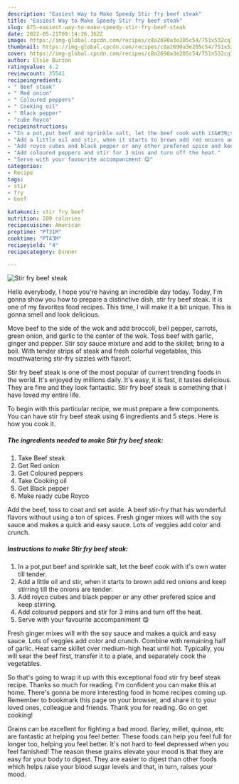 ```yaml
---
description: "Easiest Way to Make Speedy Stir fry beef steak"
title: "Easiest Way to Make Speedy Stir fry beef steak"
slug: 875-easiest-way-to-make-speedy-stir-fry-beef-steak
date: 2022-05-21T09:14:26.362Z
image: https://img-global.cpcdn.com/recipes/c8a2690a3e205c54/751x532cq70/stir-fry-beef-steak-recipe-main-photo.jpg
thumbnail: https://img-global.cpcdn.com/recipes/c8a2690a3e205c54/751x532cq70/stir-fry-beef-steak-recipe-main-photo.jpg
cover: https://img-global.cpcdn.com/recipes/c8a2690a3e205c54/751x532cq70/stir-fry-beef-steak-recipe-main-photo.jpg
author: Elsie Burton
ratingvalue: 4.2
reviewcount: 35541
recipeingredient:
- " Beef steak"
- " Red onion"
- " Coloured peppers"
- " Cooking oil"
- " Black pepper"
- "cube Royco"
recipeinstructions:
- "In a pot,put beef and sprinkle salt, let the beef cook with it&#39;s own water till tender."
- "Add a little oil and stir, when it starts to brown add red onions and keep stirring till the onions are tender."
- "Add royco cubes and black pepper or any other prefered spice and keep stirring."
- "Add coloured peppers and stir for 3 mins and turn off the heat."
- "Serve with your favourite accompaniment 😋"
categories:
- Recipe
tags:
- stir
- fry
- beef

katakunci: stir fry beef 
nutrition: 209 calories
recipecuisine: American
preptime: "PT31M"
cooktime: "PT43M"
recipeyield: "4"
recipecategory: Dinner

---
```



![Stir fry beef steak](https://img-global.cpcdn.com/recipes/c8a2690a3e205c54/751x532cq70/stir-fry-beef-steak-recipe-main-photo.jpg)

Hello everybody, I hope you're having an incredible day today. Today, I'm gonna show you how to prepare a distinctive dish, stir fry beef steak. It is one of my favorites food recipes. This time, I will make it a bit unique. This is gonna smell and look delicious.

Move beef to the side of the wok and add broccoli, bell pepper, carrots, green onion, and garlic to the center of the wok. Toss beef with garlic, ginger and pepper. Stir soy sauce mixture and add to the skillet; bring to a boil. With tender strips of steak and fresh colorful vegetables, this mouthwatering stir-fry sizzles with flavor!.

Stir fry beef steak is one of the most popular of current trending foods in the world. It's enjoyed by millions daily. It's easy, it is fast, it tastes delicious. They are fine and they look fantastic. Stir fry beef steak is something that I have loved my entire life.


To begin with this particular recipe, we must prepare a few components. You can have stir fry beef steak using 6 ingredients and 5 steps. Here is how you cook it.

<!--inarticleads1-->

##### The ingredients needed to make Stir fry beef steak:

1. Take  Beef steak
1. Get  Red onion
1. Get  Coloured peppers
1. Take  Cooking oil
1. Get  Black pepper
1. Make ready cube Royco


Add the beef, toss to coat and set aside. A beef stir-fry that has wonderful flavors without using a ton of spices. Fresh ginger mixes will with the soy sauce and makes a quick and easy sauce. Lots of veggies add color and crunch. 

<!--inarticleads2-->

##### Instructions to make Stir fry beef steak:

1. In a pot,put beef and sprinkle salt, let the beef cook with it&#39;s own water till tender.
1. Add a little oil and stir, when it starts to brown add red onions and keep stirring till the onions are tender.
1. Add royco cubes and black pepper or any other prefered spice and keep stirring.
1. Add coloured peppers and stir for 3 mins and turn off the heat.
1. Serve with your favourite accompaniment 😋


Fresh ginger mixes will with the soy sauce and makes a quick and easy sauce. Lots of veggies add color and crunch. Combine with remaining half of garlic. Heat same skillet over medium-high heat until hot. Typically, you will sear the beef first, transfer it to a plate, and separately cook the vegetables. 

So that's going to wrap it up with this exceptional food stir fry beef steak recipe. Thanks so much for reading. I'm confident you can make this at home. There's gonna be more interesting food in home recipes coming up. Remember to bookmark this page on your browser, and share it to your loved ones, colleague and friends. Thank you for reading. Go on get cooking!

Grains can be excellent for fighting a bad mood. Barley, millet, quinoa, etc are fantastic at helping you feel better. These foods can help you feel full for longer too, helping you feel better. It's not hard to feel depressed when you feel famished! The reason these grains elevate your mood is that they are easy for your body to digest. They are easier to digest than other foods which helps raise your blood sugar levels and that, in turn, raises your mood.
